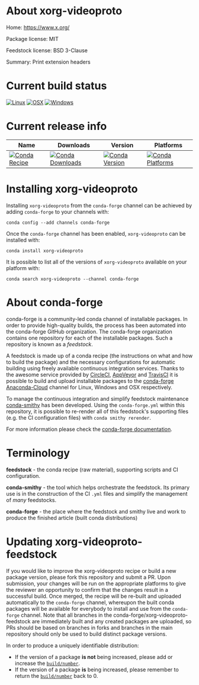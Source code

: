 About xorg-videoproto
=====================

Home: https://www.x.org/

Package license: MIT

Feedstock license: BSD 3-Clause

Summary: Print extension headers



Current build status
====================

[![Linux](https://img.shields.io/circleci/project/github/conda-forge/xorg-videoproto-feedstock/master.svg?label=Linux)](https://circleci.com/gh/conda-forge/xorg-videoproto-feedstock)
[![OSX](https://img.shields.io/travis/conda-forge/xorg-videoproto-feedstock/master.svg?label=macOS)](https://travis-ci.org/conda-forge/xorg-videoproto-feedstock)
[![Windows](https://img.shields.io/appveyor/ci/conda-forge/xorg-videoproto-feedstock/master.svg?label=Windows)](https://ci.appveyor.com/project/conda-forge/xorg-videoproto-feedstock/branch/master)

Current release info
====================

| Name | Downloads | Version | Platforms |
| --- | --- | --- | --- |
| [![Conda Recipe](https://img.shields.io/badge/recipe-xorg--videoproto-green.svg)](https://anaconda.org/conda-forge/xorg-videoproto) | [![Conda Downloads](https://img.shields.io/conda/dn/conda-forge/xorg-videoproto.svg)](https://anaconda.org/conda-forge/xorg-videoproto) | [![Conda Version](https://img.shields.io/conda/vn/conda-forge/xorg-videoproto.svg)](https://anaconda.org/conda-forge/xorg-videoproto) | [![Conda Platforms](https://img.shields.io/conda/pn/conda-forge/xorg-videoproto.svg)](https://anaconda.org/conda-forge/xorg-videoproto) |

Installing xorg-videoproto
==========================

Installing `xorg-videoproto` from the `conda-forge` channel can be achieved by adding `conda-forge` to your channels with:

```
conda config --add channels conda-forge
```

Once the `conda-forge` channel has been enabled, `xorg-videoproto` can be installed with:

```
conda install xorg-videoproto
```

It is possible to list all of the versions of `xorg-videoproto` available on your platform with:

```
conda search xorg-videoproto --channel conda-forge
```


About conda-forge
=================

conda-forge is a community-led conda channel of installable packages.
In order to provide high-quality builds, the process has been automated into the
conda-forge GitHub organization. The conda-forge organization contains one repository
for each of the installable packages. Such a repository is known as a *feedstock*.

A feedstock is made up of a conda recipe (the instructions on what and how to build
the package) and the necessary configurations for automatic building using freely
available continuous integration services. Thanks to the awesome service provided by
[CircleCI](https://circleci.com/), [AppVeyor](https://www.appveyor.com/)
and [TravisCI](https://travis-ci.org/) it is possible to build and upload installable
packages to the [conda-forge](https://anaconda.org/conda-forge)
[Anaconda-Cloud](https://anaconda.org/) channel for Linux, Windows and OSX respectively.

To manage the continuous integration and simplify feedstock maintenance
[conda-smithy](https://github.com/conda-forge/conda-smithy) has been developed.
Using the ``conda-forge.yml`` within this repository, it is possible to re-render all of
this feedstock's supporting files (e.g. the CI configuration files) with ``conda smithy rerender``.

For more information please check the [conda-forge documentation](https://conda-forge.org/docs/).

Terminology
===========

**feedstock** - the conda recipe (raw material), supporting scripts and CI configuration.

**conda-smithy** - the tool which helps orchestrate the feedstock.
                   Its primary use is in the construction of the CI ``.yml`` files
                   and simplify the management of *many* feedstocks.

**conda-forge** - the place where the feedstock and smithy live and work to
                  produce the finished article (built conda distributions)


Updating xorg-videoproto-feedstock
==================================

If you would like to improve the xorg-videoproto recipe or build a new
package version, please fork this repository and submit a PR. Upon submission,
your changes will be run on the appropriate platforms to give the reviewer an
opportunity to confirm that the changes result in a successful build. Once
merged, the recipe will be re-built and uploaded automatically to the
`conda-forge` channel, whereupon the built conda packages will be available for
everybody to install and use from the `conda-forge` channel.
Note that all branches in the conda-forge/xorg-videoproto-feedstock are
immediately built and any created packages are uploaded, so PRs should be based
on branches in forks and branches in the main repository should only be used to
build distinct package versions.

In order to produce a uniquely identifiable distribution:
 * If the version of a package **is not** being increased, please add or increase
   the [``build/number``](https://conda.io/docs/user-guide/tasks/build-packages/define-metadata.html#build-number-and-string).
 * If the version of a package **is** being increased, please remember to return
   the [``build/number``](https://conda.io/docs/user-guide/tasks/build-packages/define-metadata.html#build-number-and-string)
   back to 0.
